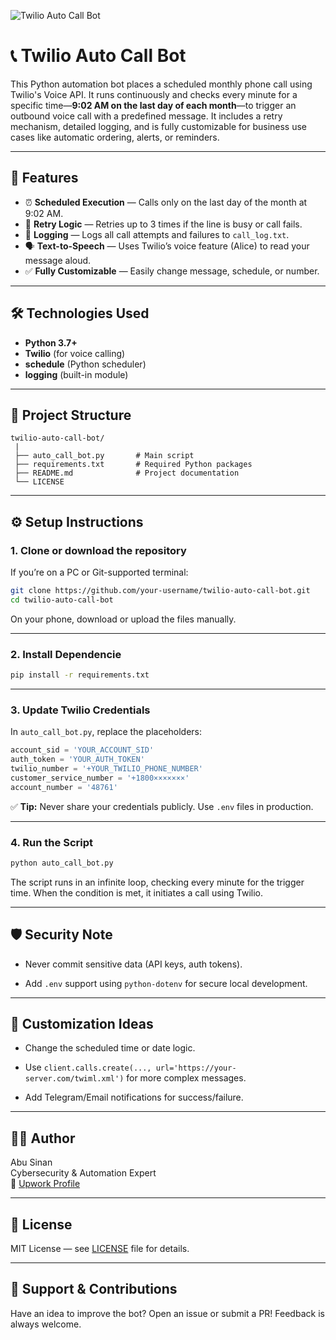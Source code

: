 ![Twilio Auto Call Bot](https://github.com/AbuSinann/twilio-auto-caller-bot/blob/main/banner.png)

# 📞 Twilio Auto Call Bot

This Python automation bot places a scheduled monthly phone call using Twilio's Voice API. It runs continuously and checks every minute for a specific time—**9:02 AM on the last day of each month**—to trigger an outbound voice call with a predefined message. It includes a retry mechanism, detailed logging, and is fully customizable for business use cases like automatic ordering, alerts, or reminders.

---

## 🚀 Features

- ⏰ **Scheduled Execution** — Calls only on the last day of the month at 9:02 AM.
- 🔁 **Retry Logic** — Retries up to 3 times if the line is busy or call fails.
- 🧾 **Logging** — Logs all call attempts and failures to `call_log.txt`.
- 🗣️ **Text-to-Speech** — Uses Twilio’s voice feature (Alice) to read your message aloud.
- ✅ **Fully Customizable** — Easily change message, schedule, or number.

---

## 🛠️ Technologies Used

- **Python 3.7+**
- **Twilio** (for voice calling)
- **schedule** (Python scheduler)
- **logging** (built-in module)

---

## 📂 Project Structure
```
twilio-auto-call-bot/
 |
 ├── auto_call_bot.py       # Main script
 ├── requirements.txt       # Required Python packages
 ├── README.md              # Project documentation
 └── LICENSE
```
---

## ⚙️ Setup Instructions

### 1. Clone or download the repository

If you’re on a PC or Git-supported terminal:

```bash
git clone https://github.com/your-username/twilio-auto-call-bot.git
cd twilio-auto-call-bot
```

On your phone, download or upload the files manually.

---

### 2. Install Dependencie

```bash
pip install -r requirements.txt
```

---

### 3. Update Twilio Credentials

In `auto_call_bot.py`, replace the placeholders:

```python
account_sid = 'YOUR_ACCOUNT_SID'
auth_token = 'YOUR_AUTH_TOKEN'
twilio_number = '+YOUR_TWILIO_PHONE_NUMBER'
customer_service_number = '+1800×××××××'
account_number = '48761'
```

✅ **Tip:** Never share your credentials publicly. Use `.env` files in production.

---

### 4. Run the Script

```bash
python auto_call_bot.py
```

The script runs in an infinite loop, checking every minute for the trigger time. When the condition is met, it initiates a call using Twilio.

---

## 🛡️ Security Note

- Never commit sensitive data (API keys, auth tokens).

- Add `.env` support using `python-dotenv` for secure local development.

---

## 📌 Customization Ideas

- Change the scheduled time or date logic.

- Use ```client.calls.create(..., url='https://your-server.com/twiml.xml')``` for more complex messages.

- Add Telegram/Email notifications for success/failure.

---

## 🧑‍💻 Author

Abu Sinan  
Cybersecurity & Automation Expert  
🔗 [Upwork Profile](https://www.upwork.com/freelancers/abusinan)

---

## 📄 License

MIT License — see [LICENSE](https://github.com/AbuSinann/twilio-auto-caller-bot/blob/main/LICENSE) file for details.

---

## 🙌 Support & Contributions

Have an idea to improve the bot? Open an issue or submit a PR! Feedback is always welcome.